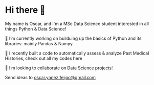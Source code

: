 # Hi there 👋
My name is Oscar, and I'm a MSc Data Science student interested in all things Python & Data Science!

🔭 I’m currently working on builduing up the basics of Python and its libraries: mainly Pandas & Numpy.

🌱 I recently built a code to automatically assess & analyze Past Medical Histories, check out all my codes here

👯 I’m looking to collaborate on Data Science projects!

Send ideas to oscar.yanez.feijoo@gmail.com
